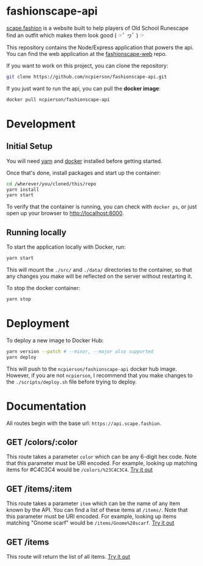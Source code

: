 # fashionscape-api

[scape.fashion](https://scape.fashion) is a website built to help players of Old School Runescape find an outfit which makes
them look good (&nbsp;☞ﾟ&nbsp;ヮﾟ&nbsp;)&nbsp;☞

This repository contains the Node/Express application that powers the api. You can find the web application at the
[fashionscape-web](https://github.com/ncpierson/fashionscape-web) repo.

If you want to work on this project, you can clone the repository:

```bash
git clone https://github.com/ncpierson/fashionscape-api.git
```

If you just want to run the api, you can pull the **docker image**:

```bash
docker pull ncpierson/fashionscape-api
```

# Development

## Initial Setup

You will need [yarn](https://yarnpkg.com/getting-started/install) and [docker](https://www.docker.com/get-started) installed before getting started.

Once that's done, install packages and start up the container:

```bash
cd /wherever/you/cloned/this/repo
yarn install
yarn start
```

To verify that the container is running, you can check with `docker ps`, or just open up your browser to [http://localhost:8000](http://localhost:8000).

## Running locally

To start the application locally with Docker, run:

```bash
yarn start
```

This will mount the `./src/` and `./data/` directories to the container, so that any changes you make will be reflected
on the server without restarting it.

To stop the docker container:

```bash
yarn stop
```

# Deployment

To deploy a new image to Docker Hub:

```bash
yarn version --patch # --minor, --major also supported
yarn deploy
```

This will push to the `ncpierson/fashionscape-api` docker hub image. However, if you are not `ncpierson`,
I recommend that you make changes to the `./scripts/deploy.sh` file before trying to deploy.

# Documentation

All routes begin with the base url: `https://api.scape.fashion`.

## GET /colors/:color

This route takes a parameter `color` which can be any 6-digit hex code. Note that this parameter must be URI encoded. For example, looking up matching items for #C4C3C4 would be `/colors/%23C4C3C4`. [Try it out](https://api.scape.fashion/colors/%23C3C4C3)

## GET /items/:item

This route takes a parameter `item` which can be the name of any item known by the API. You can find a list of these items at `/items/`. Note that this parameter must be URI encoded. For example, looking up items matching "Gnome scarf" would be `/items/Gnome%20scarf`. [Try it out](https://api.scape.fashion/items/Gnome%20scarf)

## GET /items

This route will return the list of all items. [Try it out](https://api.scape.fashion/items)
